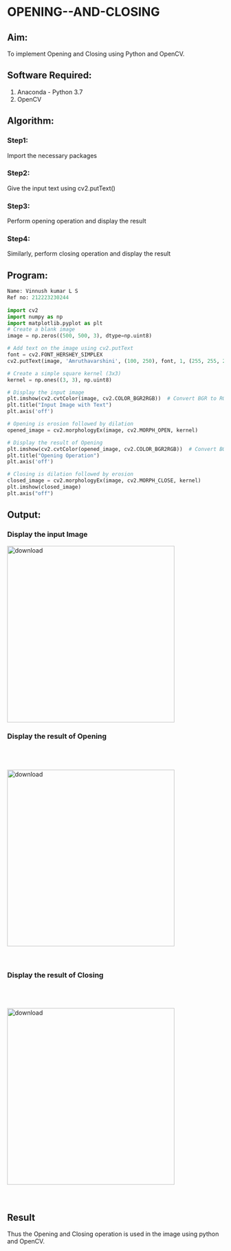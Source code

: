 # OPENING--AND-CLOSING
## Aim:
To implement Opening and Closing using Python and OpenCV.

## Software Required:
1. Anaconda - Python 3.7
2. OpenCV
## Algorithm:
### Step1:
Import the necessary packages

### Step2:
Give the input text using cv2.putText()

### Step3:
Perform opening operation and display the result

### Step4:
Similarly, perform closing operation and display the result

 
## Program:

``` Python
Name: Vinnush kumar L S
Ref no: 212223230244
 
import cv2
import numpy as np
import matplotlib.pyplot as plt
# Create a blank image
image = np.zeros((500, 500, 3), dtype=np.uint8)

# Add text on the image using cv2.putText
font = cv2.FONT_HERSHEY_SIMPLEX
cv2.putText(image, 'Amruthavarshini', (100, 250), font, 1, (255, 255, 255), 2, cv2.LINE_AA)

# Create a simple square kernel (3x3)
kernel = np.ones((3, 3), np.uint8)

# Display the input image
plt.imshow(cv2.cvtColor(image, cv2.COLOR_BGR2RGB))  # Convert BGR to RGB for displaying
plt.title("Input Image with Text")
plt.axis('off')

# Opening is erosion followed by dilation
opened_image = cv2.morphologyEx(image, cv2.MORPH_OPEN, kernel)

# Display the result of Opening
plt.imshow(cv2.cvtColor(opened_image, cv2.COLOR_BGR2RGB))  # Convert BGR to RGB
plt.title("Opening Operation")
plt.axis('off')

# Closing is dilation followed by erosion
closed_image = cv2.morphologyEx(image, cv2.MORPH_CLOSE, kernel)
plt.imshow(closed_image)
plt.axis("off")
```

## Output:

### Display the input Image

<img width="389" height="411" alt="download" src="https://github.com/user-attachments/assets/c442b742-2132-4884-bc35-d6f55efa210c" />


### Display the result of Opening
<br>
<br>
<br>

<img width="389" height="411" alt="download" src="https://github.com/user-attachments/assets/62c5daf8-90a0-4cb2-9df0-af56d2f47933" />



<br>
<br>
<br>

### Display the result of Closing
<br>
<br>
<br>
<img width="389" height="411" alt="download" src="https://github.com/user-attachments/assets/0916a7e1-cc19-41eb-ba5f-2ce511ca14bf" />




<br>
<br>
<br>

## Result
Thus the Opening and Closing operation is used in the image using python and OpenCV.
